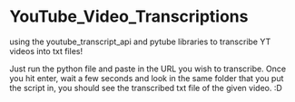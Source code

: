 # YouTube_Video_Transcriptions
 using the youtube_transcript_api and pytube libraries to transcribe YT videos into txt files!

Just run the python file and paste in the URL you wish to transcribe. Once you hit enter, wait a few seconds and look in the same folder that you put the script in, you should see the transcribed txt file of the given video. :D

